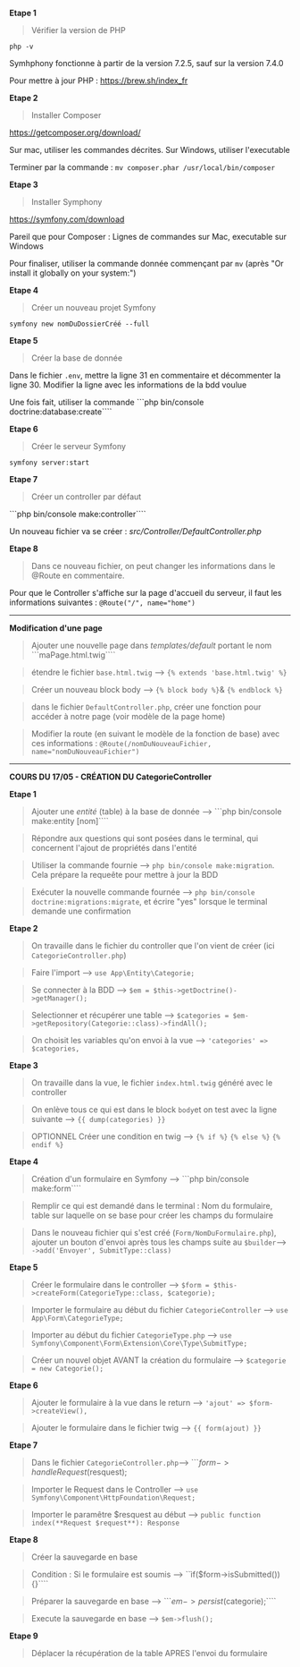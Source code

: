 **Etape 1**
> Vérifier la version de PHP

```php -v```

Symhphony fonctionne à partir de la version 7.2.5, sauf sur la version 7.4.0

Pour mettre à jour PHP : https://brew.sh/index_fr



**Etape 2**
> Installer Composer

https://getcomposer.org/download/

Sur mac, utiliser les commandes décrites. Sur Windows, utiliser l'executable

Terminer par la commande : ```mv composer.phar /usr/local/bin/composer```



**Etape 3**

> Installer Symphony

https://symfony.com/download

Pareil que pour Composer : Lignes de commandes sur Mac, executable sur Windows

Pour finaliser, utiliser la commande donnée commençant par ```mv``` (après "Or install it globally on your system:")



**Etape 4**
> Créer un nouveau projet Symfony

```symfony new nomDuDossierCréé --full```



**Etape 5**
> Créer la base de donnée

Dans le fichier ```.env```, mettre la ligne 31 en commentaire et décommenter la ligne 30. Modifier la ligne avec les informations de la bdd voulue

Une fois fait, utiliser la commande ```php bin/console doctrine:database:create````



**Etape 6**
> Créer le serveur Symfony

```symfony server:start```



**Etape 7**
> Créer un controller par défaut 

```php bin/console make:controller````

Un nouveau fichier va se créer : *src/Controller/DefaultController.php*



**Etape 8**
> Dans ce nouveau fichier, on peut changer les informations dans le @Route en commentaire.

Pour que le Controller s'affiche sur la page d'accueil du serveur, il faut les informations suivantes : ```@Route("/", name="home")```


-------------------------

**Modification d'une page**
> Ajouter une nouvelle page dans *templates/default* portant le nom ```maPage.html.twig````

> étendre le fichier `base.html.twig` --> ```{% extends 'base.html.twig' %}```

> Créer un nouveau block body --> ```{% block body %}```& ```{% endblock %}```

> dans le fichier `DefaultController.php`, créer une fonction pour accéder à notre page (voir modèle de la page home)

> Modifier la route (en suivant le modèle de la fonction de base) avec ces informations : ```@Route(/nomDuNouveauFichier, name="nomDuNouveauFichier")```

-------------------------

**COURS DU 17/05 - CRÉATION DU CategorieController** 

**Etape 1** 
> Ajouter une *entité* (table) à la base de donnée --> ```php bin/console make:entity [nom]````

> Répondre aux questions qui sont posées dans le terminal, qui concernent l'ajout de propriétés dans l'entité

> Utiliser la commande fournie --> ```php bin/console make:migration```. Cela prépare la requeête pour mettre à jour la BDD

> Exécuter la nouvelle commande fournée --> ```php bin/console doctrine:migrations:migrate```, et écrire "yes" lorsque le terminal demande une confirmation


**Etape 2** 
> On travaille dans le fichier du controller que l'on vient de créer (ici `CategorieController.php`)

> Faire l'import --> ```use App\Entity\Categorie;```

> Se connecter à la BDD --> ```$em = $this->getDoctrine()->getManager();```

> Selectionner et récupérer une table --> ```$categories = $em->getRepository(Categorie::class)->findAll();```

> On choisit les variables qu'on envoi à la vue --> ```'categories' => $categories,```


**Etape 3** 
> On travaille dans la vue, le fichier `index.html.twig` généré avec le controller

> On enlève tous ce qui est dans le block `body`et on test avec la ligne suivante --> ```{{ dump(categories) }}```

> OPTIONNEL 
> Créer une condition en twig --> ```{% if %}``` ```{% else %}``` ```{% endif %}```


**Etape 4**
> Création d'un formulaire en Symfony --> ```php bin/console make:form````

> Remplir ce qui est demandé dans le terminal : Nom du formulaire, table sur laquelle on se base pour créer les champs du formulaire

> Dans le nouveau fichier qui s'est créé (`Form/NomDuFormulaire.php`), ajouter un bouton d'envoi après tous les champs suite au `$builder`--> ```->add('Envoyer', SubmitType::class)```


**Etape 5**
> Créer le formulaire dans le controller --> ```$form = $this->createForm(CategorieType::class, $categorie);```

> Importer le formulaire au début du fichier `CategorieController` --> ```use App\Form\CategorieType;```

>  Importer au début du fichier `CategorieType.php` --> ```use Symfony\Component\Form\Extension\Core\Type\SubmitType;```

> Créer un nouvel objet AVANT la création du formulaire --> ```$categorie = new Categorie();```


**Etape 6**
> Ajouter le formulaire à la vue dans le return --> ```'ajout' => $form->createView(),```

> Ajouter le formulaire dans le fichier twig --> ```{{ form(ajout) }}```


**Etape 7**
> Dans le fichier `CategorieController.php`--> ```$form->handleRequest($resquest);

> Importer le Request dans le Controller --> ```use Symfony\Component\HttpFoundation\Request;```

> Importer le paramêtre $resquest au début --> ```public function index(**Request $request**): Response```


**Etape 8**
> Créer la sauvegarde en base 

> Condition : Si le formulaire est soumis --> ``ìf($form->isSubmitted()){}````

> Préparer la sauvegarde en base --> ```$em->persist($categorie);````

> Execute la sauvegarde en base --> ```$em->flush();```


**Etape 9** 
> Déplacer la récupération de la table APRES l'envoi du formulaire